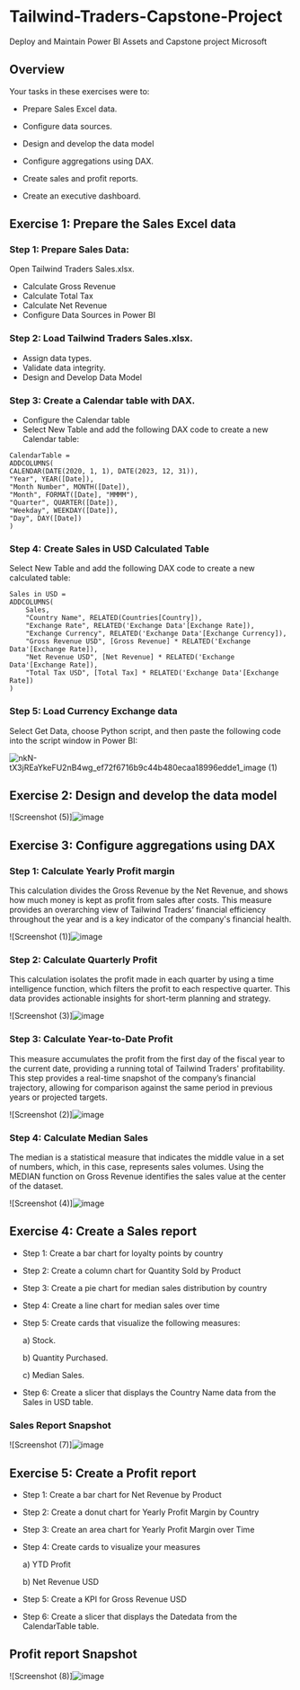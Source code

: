 # Tailwind-Traders-Capstone-Project
Deploy and Maintain Power BI Assets and Capstone project Microsoft

## Overview

Your tasks in these exercises were to:

- Prepare Sales Excel data.

- Configure data sources.

- Design and develop the data model

- Configure aggregations using DAX.

- Create sales and profit reports.

- Create an executive dashboard.


## Exercise 1: Prepare the Sales Excel data

### Step 1: Prepare Sales Data:

   Open Tailwind Traders Sales.xlsx.
- Calculate Gross Revenue
- Calculate Total Tax
- Calculate Net Revenue
- Configure Data Sources in Power BI

### Step 2: Load Tailwind Traders Sales.xlsx.
- Assign data types.
- Validate data integrity.
- Design and Develop Data Model

### Step 3: Create a Calendar table with DAX.

- Configure the Calendar table
- Select New Table and add the following DAX code to create a new Calendar table:

```
CalendarTable = 
ADDCOLUMNS(
CALENDAR(DATE(2020, 1, 1), DATE(2023, 12, 31)),
"Year", YEAR([Date]),
"Month Number", MONTH([Date]),
"Month", FORMAT([Date], "MMMM"),
"Quarter", QUARTER([Date]),
"Weekday", WEEKDAY([Date]),
"Day", DAY([Date])
)
```

### Step 4: Create Sales in USD Calculated Table

Select New Table and add the following DAX code to create a new calculated table:

```
Sales in USD = 
ADDCOLUMNS(
    Sales,
    "Country Name", RELATED(Countries[Country]),
    "Exchange Rate", RELATED('Exchange Data'[Exchange Rate]),
    "Exchange Currency", RELATED('Exchange Data'[Exchange Currency]),
    "Gross Revenue USD", [Gross Revenue] * RELATED('Exchange Data'[Exchange Rate]),
    "Net Revenue USD", [Net Revenue] * RELATED('Exchange Data'[Exchange Rate]),
    "Total Tax USD", [Total Tax] * RELATED('Exchange Data'[Exchange Rate])
)
```
### Step 5: Load Currency Exchange data
Select Get Data, choose Python script, and then paste the following code into the script window in Power BI:


![nkN-tX3jREaYkeFU2nB4wg_ef72f6716b9c44b480ecaa18996edde1_image (1)](https://github.com/xshan5/Tailwind-Traders-Report/assets/140767371/aa93f8f7-335e-44f8-a027-bf2708014df9)

## Exercise 2: Design and develop the data model

![Screenshot (5)]![image](https://github.com/user-attachments/assets/f0c1945b-f20b-4c2b-9c18-b51f4f384c07)





           
  

## Exercise 3: Configure aggregations using DAX

### Step 1: Calculate Yearly Profit margin

This calculation divides the Gross Revenue by the Net Revenue, and shows how much money is kept as profit from sales after costs. This measure provides an overarching view of Tailwind Traders’ financial efficiency throughout the year and is a key indicator of the company's financial health.

![Screenshot (1)]![image](https://github.com/user-attachments/assets/ee77e770-0c75-4ca1-81c6-e402d6618188)




### Step 2: Calculate Quarterly Profit

This calculation isolates the profit made in each quarter by using a time intelligence function, which filters the profit to each respective quarter. This data provides actionable insights for short-term planning and strategy.

![Screenshot (3)]![image](https://github.com/user-attachments/assets/c0d67b94-4b4e-48b5-8557-86e235491aaf)


### Step 3: Calculate Year-to-Date Profit

This measure accumulates the profit from the first day of the fiscal year to the current date, providing a running total of Tailwind Traders' profitability. This step provides a real-time snapshot of the company’s financial trajectory, allowing for comparison against the same period in previous years or projected targets.

![Screenshot (2)]![image](https://github.com/user-attachments/assets/6cda8be9-3491-408d-83b6-fca0c9fcf72d)



### Step 4: Calculate Median Sales

The median is a statistical measure that indicates the middle value in a set of numbers, which, in this case, represents sales volumes. Using the MEDIAN function on Gross Revenue identifies the sales value at the center of the dataset.

![Screenshot (4)]![image](https://github.com/user-attachments/assets/da1efe85-68b9-435e-b50c-966f83439562)



## Exercise 4: Create a Sales report
- Step 1: Create a bar chart for loyalty points by country

- Step 2: Create a column chart for Quantity Sold by Product

- Step 3: Create a pie chart for median sales distribution by country

- Step 4: Create a line chart for median sales over time

- Step 5: Create cards that visualize the following measures:

     a) Stock.

     b) Quantity Purchased.

     c) Median Sales.

- Step 6: Create a slicer that displays the Country Name data from the Sales in USD table.

### Sales Report Snapshot

![Screenshot (7)]![image](https://github.com/user-attachments/assets/67f6a49d-2600-4c2c-aa0c-70dd59373fc0)



## Exercise 5: Create a Profit report

- Step 1: Create a bar chart for Net Revenue by Product

- Step 2: Create a donut chart for Yearly Profit Margin by Country

- Step 3: Create an area chart for Yearly Profit Margin over Time

- Step 4: Create cards to visualize your measures

  a) YTD Profit

  b) Net Revenue USD

- Step 5: Create a KPI for Gross Revenue USD

- Step 6: Create a slicer that displays the Datedata from the CalendarTable table.

## Profit report Snapshot
![Screenshot (8)]![image](https://github.com/user-attachments/assets/31538f5a-81ac-4df9-85c3-5d4372b5db82)

